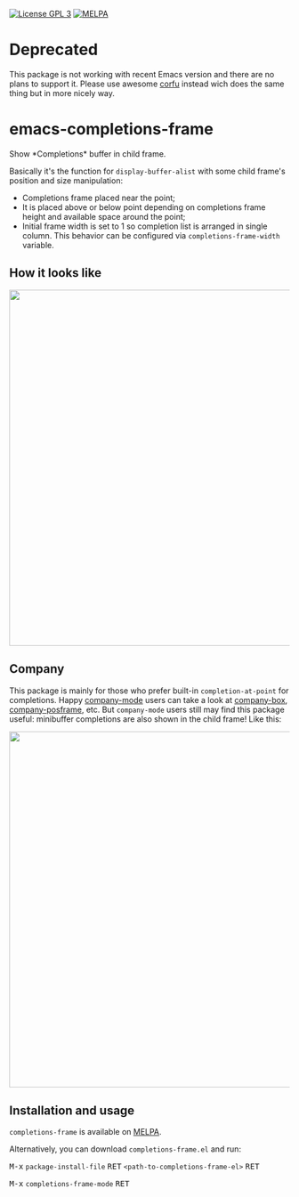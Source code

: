 [![License GPL 3](https://img.shields.io/badge/license-GPL_3-green.svg)](http://www.gnu.org/copyleft/gpl.html)
[![MELPA](https://melpa.org/packages/completions-frame-badge.svg)](https://melpa.org/#/completions-frame)

# Deprecated

This package is not working with recent Emacs version and there are no plans to support it. Please use awesome [corfu](https://github.com/minad/corfu) instead wich does the same thing but in more nicely way.

# emacs-completions-frame
Show \*Completions\* buffer in child frame.

Basically it's the function for `display-buffer-alist` with some child frame's position and size manipulation:
- Completions frame placed near the point;
- It is placed above or below point depending on completions frame height and available space around the point;
- Initial frame width is set to 1 so completion list is arranged in single column. This behavior can be configured via `completions-frame-width` variable.

## How it looks like

<p align="center">
  <img src="https://raw.githubusercontent.com/muffinmad/emacs-completions-frame/master/screenshots/completions-frame.png" width="640">
</p>

## Company

This package is mainly for those who prefer built-in `completion-at-point` for completions. Happy [company-mode](http://company-mode.github.io) users can take a look at [company-box](https://github.com/sebastiencs/company-box), [company-posframe](https://github.com/tumashu/company-posframe), etc. But `company-mode` users still may find this package useful: minibuffer completions are also shown in the child frame! Like this:

<p align="center">
  <img src="https://raw.githubusercontent.com/muffinmad/emacs-completions-frame/master/screenshots/eval-completions.png" width="640">
</p>

## Installation and usage

`completions-frame` is available on [MELPA](https://melpa.org/#/completions-frame).

Alternatively, you can download `completions-frame.el` and run:

<kbd>M-x</kbd> `package-install-file` <kbd>RET</kbd> `<path-to-completions-frame-el>` <kbd>RET</kbd>

<kbd>M-x</kbd> `completions-frame-mode` <kbd>RET</kbd>
